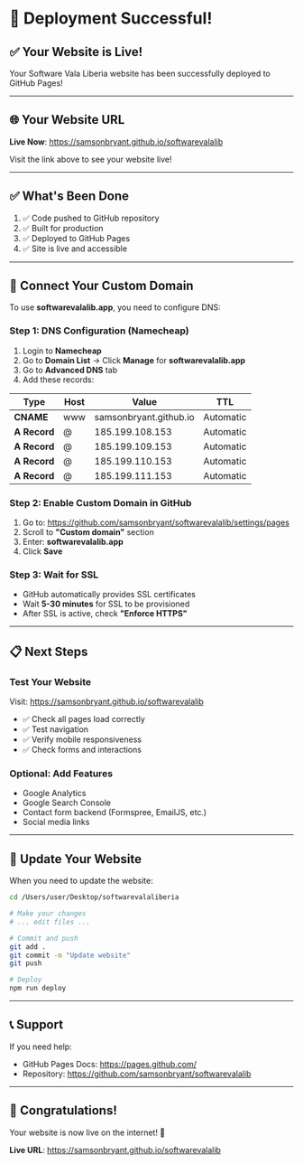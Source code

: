 # 🎉 Deployment Successful!

## ✅ Your Website is Live!

Your Software Vala Liberia website has been successfully deployed to GitHub Pages!

---

## 🌐 Your Website URL

**Live Now**: https://samsonbryant.github.io/softwarevalalib

Visit the link above to see your website live!

---

## ✅ What's Been Done

1. ✅ Code pushed to GitHub repository
2. ✅ Built for production
3. ✅ Deployed to GitHub Pages
4. ✅ Site is live and accessible

---

## 🔗 Connect Your Custom Domain

To use **softwarevalalib.app**, you need to configure DNS:

### Step 1: DNS Configuration (Namecheap)

1. Login to **Namecheap**
2. Go to **Domain List** → Click **Manage** for **softwarevalalib.app**
3. Go to **Advanced DNS** tab
4. Add these records:

| Type | Host | Value | TTL |
|------|------|-------|-----|
| **CNAME** | www | samsonbryant.github.io | Automatic |
| **A Record** | @ | 185.199.108.153 | Automatic |
| **A Record** | @ | 185.199.109.153 | Automatic |
| **A Record** | @ | 185.199.110.153 | Automatic |
| **A Record** | @ | 185.199.111.153 | Automatic |

### Step 2: Enable Custom Domain in GitHub

1. Go to: https://github.com/samsonbryant/softwarevalalib/settings/pages
2. Scroll to **"Custom domain"** section
3. Enter: **softwarevalalib.app**
4. Click **Save**

### Step 3: Wait for SSL

- GitHub automatically provides SSL certificates
- Wait **5-30 minutes** for SSL to be provisioned
- After SSL is active, check **"Enforce HTTPS"**

---

## 📋 Next Steps

### Test Your Website

Visit: https://samsonbryant.github.io/softwarevalalib

- ✅ Check all pages load correctly
- ✅ Test navigation
- ✅ Verify mobile responsiveness
- ✅ Check forms and interactions

### Optional: Add Features

- Google Analytics
- Google Search Console
- Contact form backend (Formspree, EmailJS, etc.)
- Social media links

---

## 🔄 Update Your Website

When you need to update the website:

```bash
cd /Users/user/Desktop/softwarevalaliberia

# Make your changes
# ... edit files ...

# Commit and push
git add .
git commit -m "Update website"
git push

# Deploy
npm run deploy
```

---

## 📞 Support

If you need help:
- GitHub Pages Docs: https://pages.github.com/
- Repository: https://github.com/samsonbryant/softwarevalalib

---

## 🎊 Congratulations!

Your website is now live on the internet! 🚀

**Live URL**: https://samsonbryant.github.io/softwarevalalib

